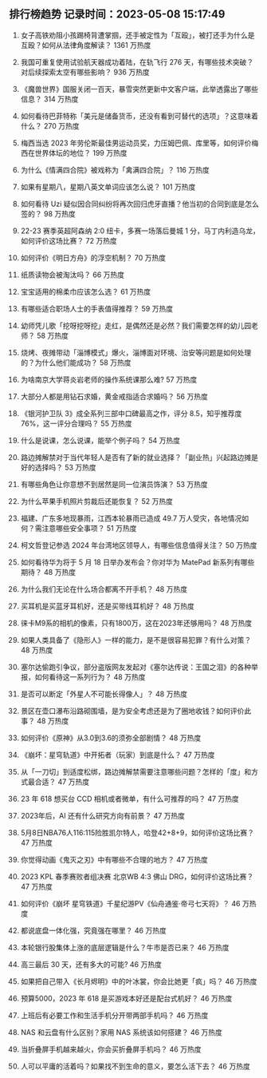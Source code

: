 
## 排行榜趋势 记录时间：2023-05-08 15:17:49
  
  1. 女子高铁劝阻小孩踢椅背遭掌掴，还手被定性为「互殴」，被打还手为什么是互殴？如何从法律角度解读？ 1361 万热度
    
  2. 我国可重复使用试验航天器成功着陆，在轨飞行 276 天，有哪些技术突破？对后续探索太空有哪些影响？ 936 万热度
    
  3. 《魔兽世界》国服关闭一百天，暴雪突然更新中文客户端，此举透露出了哪些信息？ 314 万热度
    
  4. 如何看待巴菲特称「美元是储备货币，还没有看到可替代的选项」？这意味着什么？ 270 万热度
    
  5. 梅西当选 2023 年劳伦斯最佳男运动员奖，力压姆巴佩、库里等，如何评价梅西在世界体坛的地位？ 199 万热度
    
  6. 为什么《情满四合院》被戏称为「禽满四合院」？ 116 万热度
    
  7. 如果有星期八，星期八英文单词应该怎么说？ 101 万热度
    
  8. 如何看待 Uzi 疑似因合同纠纷将再次回归虎牙直播？他当初的合同到底是怎么签的？ 98 万热度
    
  9. 22-23 赛季英超阿森纳 2:0 纽卡，多赛一场落后曼城 1 分，马丁内利造乌龙，如何评价这场比赛？ 72 万热度
    
  10. 如何评价《明日方舟》的浮空机制？ 70 万热度
    
  11. 纸质读物会被淘汰吗？ 66 万热度
    
  12. 宝宝适用的棉柔巾应该怎么选？ 61 万热度
    
  13. 有哪些适合职场人士的手表值得推荐？ 59 万热度
    
  14. 幼师凭儿歌「挖呀挖呀挖」走红，是偶然还是必然？我们需要怎样的幼儿园老师？ 58 万热度
    
  15. 烧烤、夜摊带动「淄博模式」爆火，淄博面对环境、治安等问题是如何处理的？为什么他们能成功？ 58 万热度
    
  16. 为啥南京大学蒋炎岩老师的操作系统课那么难? 57 万热度
    
  17. 大部分人都是用钻石求婚，黄金戒指适合求婚吗？ 56 万热度
    
  18. 《银河护卫队 3》成全系列三部中口碑最高之作，评分 8.5，知乎推荐度 76%，这一评分合理吗？ 55 万热度
    
  19. 什么是说课，怎么说课，能举个例子吗？ 54 万热度
    
  20. 路边摊解禁对于当代年轻人是否有了新的就业选择？「副业热」兴起路边摊是好的选择吗？ 53 万热度
    
  21. 有哪些角色让你意想不到居然是同一位演员饰演？ 53 万热度
    
  22. 为什么苹果手机照片剪裁后还能恢复？ 52 万热度
    
  23. 福建、广东多地现暴雨，江西本轮暴雨已造成 49.7 万人受灾，各地情况如何？需注意哪些安全事项？ 51 万热度
    
  24. 柯文哲登记参选 2024 年台湾地区领导人，有哪些信息值得关注？ 50 万热度
    
  25. 如何看待华为将于 5 月 18 日举办发布会？你对华为 MatePad 新系列有哪些期待？ 48 万热度
    
  26. 为什么我们无论在什么场合都离不开手机？ 48 万热度
    
  27. 买耳机是买蓝牙耳机好，还是买带线耳机好？ 48 万热度
    
  28. 徕卡M9系的相机的像素，只有1800万，这在2023年还够用吗？ 48 万热度
    
  29. 如果人类具备了《隐形人》一样的能力，是不是很容易犯罪？有什么对策？ 48 万热度
    
  30. 塞尔达偷跑引争议，部分盗版网友发起对《塞尔达传说：王国之泪》的各种举报，如何看待这一系列行为？ 48 万热度
    
  31. 是否可以断定「外星人不可能长得像人」？ 48 万热度
    
  32. 景区在壶口瀑布沿路砌围墙，是为安全考虑还是为了圈地收钱？如何评价此事？ 48 万热度
    
  33. 如何评价《原神》从3.0到3.6的须弥全部剧情？ 48 万热度
    
  34. 《崩坏：星穹轨道》中开拓者（玩家）到底是什么？ 47 万热度
    
  35. 从「一刀切」到适度松绑，路边摊解禁需要注意哪些问题？怎样的「度」和方式最合适？ 47 万热度
    
  36. 23 年 618 想买台 CCD 相机或者微单，有什么可推荐的吗？ 47 万热度
    
  37. 2023年后，AI 还有什么研究方向有前景？ 47 万热度
    
  38. 5月8日NBA76人116:115险胜凯尔特人，哈登42+8+9，如何评价这场比赛？ 47 万热度
    
  39. 你觉得动画《鬼灭之刃》中有哪些不合理的地方？ 47 万热度
    
  40. 2023 KPL 春季赛败者组决赛 北京WB 4:3 佛山 DRG，如何评价这场比赛？ 47 万热度
    
  41. 如何评价《崩坏 星穹铁道》千星纪游PV《仙舟通鉴·帝弓七天将》？ 46 万热度
    
  42. 都说底盘一体化强，究竟强在哪里？ 46 万热度
    
  43. 本轮银行股集体上涨的底层逻辑是什么？牛市是否已来？ 46 万热度
    
  44. 高三最后 30 天，还有多大的可能? 46 万热度
    
  45. 如果把自己带入《长月烬明》中的叶冰裳，你会比她更「疯」吗？ 46 万热度
    
  46. 预算5000，2023 年 618 是买游戏本好还是配台式机好？ 46 万热度
    
  47. 上班后有必要工作和生活手机分开带两部手机吗？ 46 万热度
    
  48. NAS 和云盘有什么区别？家用 NAS 系统该如何搭建？ 46 万热度
    
  49. 当折叠屏手机越来越火，你会买折叠屏手机吗？ 46 万热度
    
  50. 人可以平庸的活着吗？如果找不到生命的意义，要怎么活下去？ 46 万热度
    